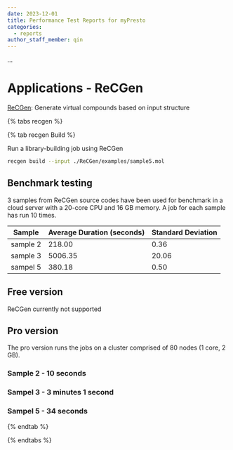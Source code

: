 ```yaml
---
date: 2023-12-01
title: Performance Test Reports for myPresto 
categories:
  - reports 
author_staff_member: qin
---
```


...

# Applications - ReCGen

[ReCGen](https://www.mypresto5.jp/evaluation/#%E5%90%88%E6%88%90%E5%80%99%E8%A3%9C%E5%88%86%E5%AD%90%E3%83%BB%E5%90%88%E6%88%90%E5%AE%B9%E6%98%93%E6%80%A7%E4%BA%88%E6%B8%AC): Generate virtual compounds based on input structure

{% tabs recgen %}

{% tab recgen Build  %}

Run a library-building job using ReCGen

```bash
recgen build --input ./ReCGen/examples/sample5.mol
```

## Benchmark testing

3 samples from ReCGen source codes have been used for benchmark in a cloud server with a 20-core CPU and 16 GB memory. A job for each sample has run 10 times. 

| Sample | Average Duration (seconds) | Standard Deviation |
| ----------- | ----------- | ----------- |
| sample 2 | 218.00 | 0.36  |
| sample 3 | 5006.35 | 20.06 | 
| sampel 5 | 380.18  | 0.50 | 


## Free version
ReCGen currently not supported

## Pro version

The pro version runs the jobs on a cluster comprised of 80 nodes (1 core, 2 GB). 

### Sample 2 - 10 seconds

<script async id="asciicast-D1FtcUYnq7cxHcesysfeLjR9N" src="https://asciinema.org/a/D1FtcUYnq7cxHcesysfeLjR9N.js" data-autoplay="true" data-size="big" data-speed="3" data-loop="true" data-startAt="10" data-cols="180" data-rows="15"></script>

### Sampel 3 - 3 minutes 1 second 

<script async id="asciicast-CAPUem5clrW8Odna4oGs17vdp" src="https://asciinema.org/a/CAPUem5clrW8Odna4oGs17vdp.js" data-autoplay="true" data-size="big" data-speed="3" data-loop="true" data-startAt="10" data-cols="180" data-rows="15"></script>

### Sampel 5 - 34 seconds

<script async id="asciicast-MbLxDwOIWKv2P7AtpiS8OV2SR" src="https://asciinema.org/a/MbLxDwOIWKv2P7AtpiS8OV2SR.js" data-autoplay="true" data-size="big" data-speed="3" data-loop="true" data-startAt="10" data-cols="180" data-rows="15"></script>
{% endtab %}

{% endtabs %} 


